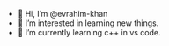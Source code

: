 - 👋 Hi, I’m @evrahim-khan
- 👀 I’m interested in learning new things.
- 🌱 I’m currently learning c++ in vs code.

<!---
evrahim-khan/evrahim-khan is a ✨ special ✨ repository because its `README.md` (this file) appears on your GitHub profile.
You can click the Preview link to take a look at your changes.
--->
